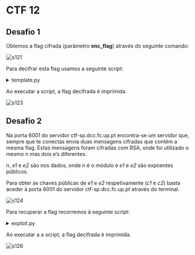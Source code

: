 # CTF 12

## Desafio 1

Obtemos a flag cifrada (parâmetro __enc_flag__) através do seguinte comando:

![s121](https://github.com/DCC-FCUP-SP/sp2223-t04g06/assets/116459746/8bd9b97f-7cdc-4e53-8584-1190e961434c)

Para decifrar esta flag usamos a seguinte script:

<details><summary>template.py</summary>
<p>

![s122](https://github.com/DCC-FCUP-SP/sp2223-t04g06/assets/116459746/8e19fccc-dc06-4961-a9d2-df7f7071c21f)
  
</p>
</details>

Ao executar a script, a flag decifrada é imprimida.

![s123](https://github.com/DCC-FCUP-SP/sp2223-t04g06/assets/116459746/58615e30-a41d-40fd-be6d-551b388b4208)


## Desafio 2

Na porta 6001 do servidor ctf-sp.dcc.fc.up.pt encontra-se um servidor que, sempre que te conectas envia duas mensagens cifradas que contém a mesma flag. Estas mensagens foram cifradas com RSA, onde foi utilizado o mesmo n mas dois e’s diferentes.

*n*, *e1* e *e2* são nos dados, onde *n* é o módulo e *e1* e *e2* são expoentes públicos.

Para obter as chaves públicas de *e1* e *e2* respetivamente (*c1* e *c2*) basta aceder à porta 6001 do servidor ctf-sp.dcc.fc.up.pt através do terminal.

![s124](https://github.com/DCC-FCUP-SP/sp2223-t04g06/assets/116459746/ec4a63ff-9da1-4f88-a8a8-9d12460344f0)

Para recuperar a flag recorremos à seguinte script:

<details><summary>exploit.py</summary>
<p>

![s125](https://github.com/DCC-FCUP-SP/sp2223-t04g06/assets/116459746/57b2c75f-f37c-4bc9-8824-d4e967a17863)

</p>
</details>

Ao executar a a script, a flag decifrada é imprimida.

![s126](https://github.com/DCC-FCUP-SP/sp2223-t04g06/assets/116459746/7516e599-26c7-48ad-b7cd-11cbe024dd8d)
